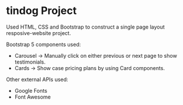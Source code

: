 # tindog Project
Used HTML, CSS and Bootstrap to construct a single page layout resposive-website project.

Bootstrap 5 components used:
- Carousel -> Manually click on either previous or next page to show testimonials. 
- Cards -> Show case pricing plans by using Card components.

Other external APIs used:
- Google Fonts
- Font Awesome



